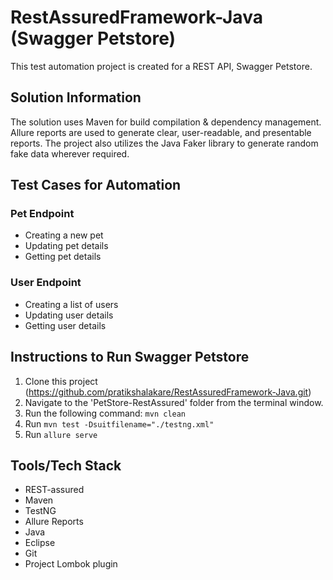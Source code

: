 # RestAssuredFramework-Java (Swagger Petstore)

This test automation project is created for a REST API, Swagger Petstore.

## Solution Information
The solution uses Maven for build compilation & dependency management. Allure reports are used to generate clear, user-readable, and presentable reports. The project also utilizes the Java Faker library to generate random fake data wherever required.

## Test Cases for Automation

### Pet Endpoint
- Creating a new pet
- Updating pet details
- Getting pet details

### User Endpoint
- Creating a list of users
- Updating user details
- Getting user details

## Instructions to Run Swagger Petstore

1. Clone this project (https://github.com/pratikshalakare/RestAssuredFramework-Java.git)
2. Navigate to the 'PetStore-RestAssured' folder from the terminal window.
3. Run the following command: `mvn clean`
4. Run `mvn test -Dsuitfilename="./testng.xml"`
5. Run `allure serve`

## Tools/Tech Stack
- REST-assured
- Maven
- TestNG
- Allure Reports
- Java
- Eclipse
- Git
- Project Lombok plugin

